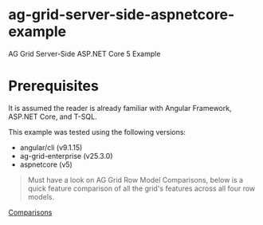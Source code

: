 # ag-grid-server-side-aspnetcore-example
AG Grid Server-Side ASP.NET Core 5 Example

# Prerequisites

It is assumed the reader is already familiar with Angular Framework, ASP.NET Core, and T-SQL.

This example was tested using the following versions:

* angular/cli (v9.1.15)
* ag-grid-enterprise (v25.3.0)
* aspnetcore (v5)

> Must have a look on AG Grid Row Model Comparisons, below is a quick feature comparison of all the grid's features across all four row models.

[Comparisons](https://github.com/imahmer/ag-grid-server-side-aspnetcore-example)
